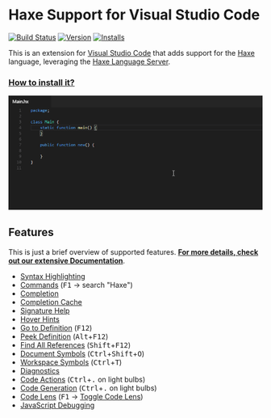 # Haxe Support for Visual Studio Code

[![Build Status](https://travis-ci.org/vshaxe/vshaxe.svg?branch=master)](https://travis-ci.org/vshaxe/vshaxe) [![Version](http://vsmarketplacebadge.apphb.com/version-short/nadako.vshaxe.svg)](https://marketplace.visualstudio.com/items?itemName=nadako.vshaxe) [![Installs](http://vsmarketplacebadge.apphb.com/installs-short/nadako.vshaxe.svg)](https://marketplace.visualstudio.com/items?itemName=nadako.vshaxe)

This is an extension for [Visual Studio Code](https://code.visualstudio.com) that adds support for the [Haxe](http://haxe.org/) language,
leveraging the [Haxe Language Server](https://github.com/vshaxe/haxe-languageserver).

### [**How to install it?**](https://github.com/vshaxe/vshaxe/wiki/Installation)

![](images/demo.gif)

## Features

This is just a brief overview of supported features. [**For more details, check out our extensive Documentation**](https://github.com/vshaxe/vshaxe/wiki).

- [Syntax Highlighting](https://github.com/vshaxe/haxe-TmLanguage)
- [Commands](https://github.com/vshaxe/vshaxe/wiki/Commands) (<kbd>F1</kbd> -> search "Haxe")
- [Completion](https://github.com/vshaxe/vshaxe/wiki/Completion)
- [Completion Cache](https://github.com/vshaxe/vshaxe/wiki/Completion-Cache)
- [Signature Help](https://github.com/vshaxe/vshaxe/wiki/Signature-Help)
- [Hover Hints](https://github.com/vshaxe/vshaxe/wiki/Hover-Hints)
- [Go to Definition](https://github.com/vshaxe/vshaxe/wiki/Go-to-Definition) (<kbd>F12</kbd>)
- [Peek Definition](https://github.com/vshaxe/vshaxe/wiki/Peek-Definition) (<kbd>Alt</kbd>+<kbd>F12</kbd>)
- [Find All References](https://github.com/vshaxe/vshaxe/wiki/Find-All-References) (<kbd>Shift</kbd>+<kbd>F12</kbd>)
- [Document Symbols](https://github.com/vshaxe/vshaxe/wiki/Document-Symbols) (<kbd>Ctrl</kbd>+<kbd>Shift</kbd>+<kbd>O</kbd>)
- [Workspace Symbols](https://github.com/vshaxe/vshaxe/wiki/Workspace-Symbols) (<kbd>Ctrl</kbd>+<kbd>T</kbd>)
- [Diagnostics](https://github.com/vshaxe/vshaxe/wiki/Diagnostics)
- [Code Actions](https://github.com/vshaxe/vshaxe/wiki/Code-Actions) (<kbd>Ctrl</kbd>+<kbd>.</kbd> on light bulbs)
- [Code Generation](https://github.com/vshaxe/vshaxe/wiki/Code-Generation) (<kbd>Ctrl</kbd>+<kbd>.</kbd> on light bulbs)
- [Code Lens](https://github.com/vshaxe/vshaxe/wiki/Code-Lens) (<kbd>F1</kbd> -> [Toggle Code Lens](https://github.com/vshaxe/vshaxe/wiki/Commands#haxe-toggle-code-lens))
- [JavaScript Debugging](https://github.com/vshaxe/vshaxe/wiki/JavaScript-Debugging)